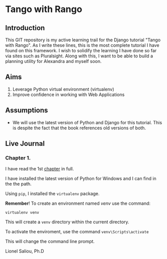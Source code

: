 # Tango with Rango

## Introduction

This GIT repository is my active learning trail for the Django tutorial "Tango with Rango". 
As I write these lines, this is the most complete tutorial I have found on this framework. 
I wish to solidify the learning I have done so far via sites such as Pluralsight. 
Along with this, I want to be able to build a planning utility for Alexandra and myself
soon.

## Aims

1. Leverage Python virtual environment (virtualenv)
2. Improve confidence in working with Web Applications

## Assumptions

- We will use the latest version of Python and Django for this tutorial. 
This is despite the fact that the book references old versions of both.

## Live Journal

### Chapter 1.

I have read the 1st [chapter](http://www.tangowithdjango.com/book17/chapters/overview.html "Overview" ) in full.

I have installed the latest version of Python for Windows and I can find in the the path.

Using `pip`, I installed the `virtualenv` package.

__Remember__! To create an environment named *venv* use the command:

``virtualenv venv``

This will create a `venv` directory within the current directory.

To activate the enviroment, use the command ``venv\Scripts\activate``

This will change the command line prompt.


   Lionel Saliou, Ph.D
